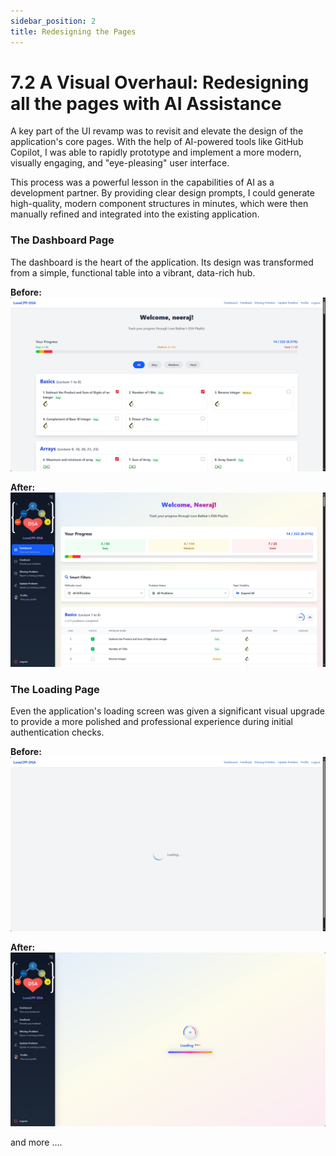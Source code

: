 ```yaml
---
sidebar_position: 2
title: Redesigning the Pages 
---
```


# 7.2 A Visual Overhaul: Redesigning all the pages with AI Assistance

A key part of the UI revamp was to revisit and elevate the design of the application's core pages. With the help of AI-powered tools like GitHub Copilot, I was able to rapidly prototype and implement a more modern, visually engaging, and "eye-pleasing" user interface.

This process was a powerful lesson in the capabilities of AI as a development partner. By providing clear design prompts, I could generate high-quality, modern component structures in minutes, which were then manually refined and integrated into the existing application.

### The Dashboard Page

The dashboard is the heart of the application. Its design was transformed from a simple, functional table into a vibrant, data-rich hub.

**Before:**
![Old Dashboard Design](./img/dashboard-before.png)

**After:**
![New Dashboard Design](./img/dashboard-after.png)

### The Loading Page

Even the application's loading screen was given a significant visual upgrade to provide a more polished and professional experience during initial authentication checks.

**Before:**
![Old Loading Page Design](./img/loading-before.png)

**After:**
![New Loading Page Design](./img/loading-after.png)

and more ....